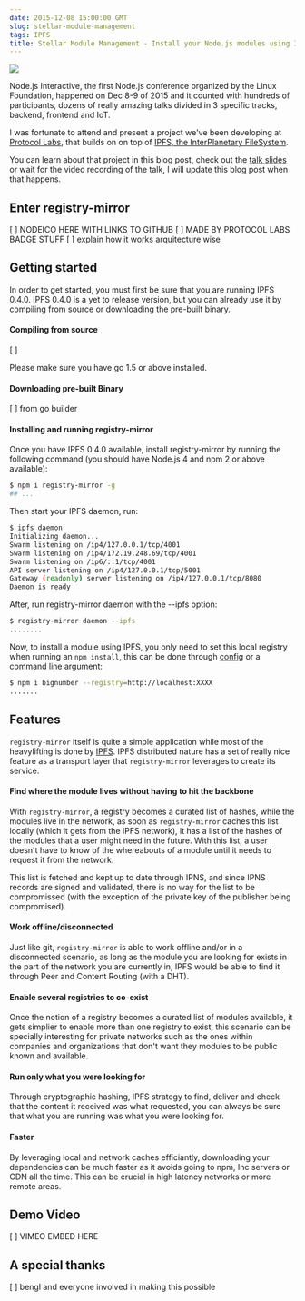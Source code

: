 ```yaml
---
date: 2015-12-08 15:00:00 GMT
slug: stellar-module-management
tags: IPFS
title: Stellar Module Management - Install your Node.js modules using IPFS
---
```


![](node-interactive-logo.png)

Node.js Interactive, the first Node.js conference organized by the Linux Foundation, happened on Dec 8-9 of 2015 and it counted with hundreds of participants, dozens of really amazing talks divided in 3 specific tracks, backend, frontend and IoT.

I was fortunate to attend and present a project we've been developing at [Protocol Labs](https://ipn.io), that builds on on top of [IPFS, the InterPlanetary FileSystem](https://ipfs.io).

You can learn about that project in this blog post, check out the [talk slides]() or wait for the video recording of the talk, I will update this blog post when that happens.

## Enter registry-mirror

[ ] NODEICO HERE WITH LINKS TO GITHUB
[ ] MADE BY PROTOCOL LABS BADGE STUFF
[ ] explain how it works arquitecture wise


## Getting started

In order to get started, you must first be sure that you are running IPFS 0.4.0. IPFS 0.4.0 is a yet to release version, but you can already use it by compiling from source or downloading the pre-built binary.

#### Compiling from source

[ ] 

Please make sure you have go 1.5 or above installed.

#### Downloading pre-built Binary

[ ] from go builder

#### Installing and running registry-mirror

Once you have IPFS 0.4.0 available, install registry-mirror by running the following command (you should have Node.js 4 and npm 2 or above available): 

```bash
$ npm i registry-mirror -g
## ...
```

Then start your IPFS daemon, run:

```bash
$ ipfs daemon
Initializing daemon...
Swarm listening on /ip4/127.0.0.1/tcp/4001
Swarm listening on /ip4/172.19.248.69/tcp/4001
Swarm listening on /ip6/::1/tcp/4001
API server listening on /ip4/127.0.0.1/tcp/5001
Gateway (readonly) server listening on /ip4/127.0.0.1/tcp/8080
Daemon is ready
```

After, run registry-mirror daemon with the --ipfs option:

```bash
$ registry-mirror daemon --ipfs
........
```

Now, to install a module using IPFS, you only need to set this local registry when running an `npm install`, this can be done through [config]() or a command line argument:

```bash
$ npm i bignumber --registry=http://localhost:XXXX
.......
```


## Features

`registry-mirror` itself is quite a simple application while most of the heavylifting is done by [IPFS](https://ipfs.io). IPFS distributed nature has a set of really nice feature as a transport layer that `registry-mirror` leverages to create its service.

#### Find where the module lives without having to hit the backbone

With `registry-mirror`, a registry becomes a curated list of hashes, while the modules live in the network, as soon as `registry-mirror` caches this list locally (which it gets from the IPFS network), it has a list of the hashes of the modules that a user might need in the future. With this list, a user doesn't have to know of the whereabouts of a module until it needs to request it from the network.

This list is fetched and kept up to date through IPNS, and since IPNS records are signed and validated, there is no way for the list to be compromissed (with the exception of the private key of the publisher being compromised).
#### Work offline/disconnected

Just like git, `registry-mirror` is able to work offline and/or in a disconnected scenario, as long as the module you are looking for exists in the part of the network you are currently in, IPFS would be able to find it through Peer and Content Routing (with a DHT).

#### Enable several registries to co-exist

Once the notion of a registry becomes a curated list of modules available, it gets simplier to enable more than one registry to exist, this scenario can be specially interesting for private networks such as the ones within companies and organizations that don't want they modules to be public known and available.

#### Run only what you were looking for

Through cryptographic hashing, IPFS strategy to find, deliver and check that the content it received was what requested, you can always be sure that what you are running was what you were looking for.

#### Faster

By leveraging local and network caches efficiantly, downloading your dependencies can be much faster as it avoids going to npm, Inc servers or CDN all the time. This can be crucial in high latency networks or more remote areas.

## Demo Video

[ ] VIMEO EMBED HERE

## A special thanks

[ ] bengl and everyone involved in making this possible
